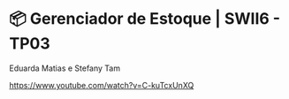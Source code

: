 # 📦 Gerenciador de Estoque | SWII6 - TP03  
Eduarda Matias e Stefany Tam

https://www.youtube.com/watch?v=C-kuTcxUnXQ
